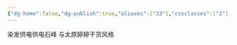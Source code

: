 ```yaml
---
{"dg-home":false,"dg-publish":true,"aliases":["33"],"cssclasses":["2"],"tags":null,"dg-note-icon":"3","permalink":"/采矿技术/重点注意/巷道贯通 1 1/","dgPassFrontmatter":true,"noteIcon":"3","created":"2024-06-29T18:00:03.496+08:00","updated":"2024-06-29T18:00:16.839+08:00"}
---
```


染发供电供电石峰
与太原婷婷干货风格